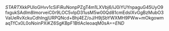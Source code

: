 $START$XkkPUIoGHvv1cSiFiRuNonpPZgT4m1LXVbj6/iJ0iYUYnpaguG45UyO9fxgukSAdIm8lmorveiC0r9LOC5vIpD31usM5w00Qd81cmEdsIXvGgBzMubO3VaUeRvXckuCdhIngjURPQNcd+Bhj4EZ/oJ/H9jSbYWXMH9PWw+mOkgowmaqTfCx0L0oNoinPXiKZ6SgKBpF1BtIAcIeoaqM0sA==$END$